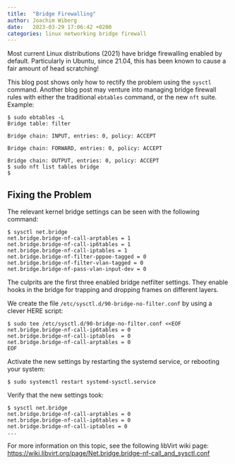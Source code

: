 ```yaml
---
title:  "Bridge Firewalling"
author: Joachim Wiberg
date:   2023-03-29 17:06:42 +0200
categories: linux networking bridge firewall
---
```


Most current Linux distributions (2021) have bridge firewalling enabled
by default.  Particularly in Ubuntu, since 21.04, this has been known to
cause a fair amount of head scratching!

<!-- more -->

This blog post shows only how to rectify the problem using the `sysctl`
command.  Another blog post may venture into managing bridge firewall
rules with either the traditional `ebtables` command, or the new `nft`
suite.  Example:

```
$ sudo ebtables -L
Bridge table: filter

Bridge chain: INPUT, entries: 0, policy: ACCEPT

Bridge chain: FORWARD, entries: 0, policy: ACCEPT

Bridge chain: OUTPUT, entries: 0, policy: ACCEPT
$ sudo nft list tables bridge
$
```

## Fixing the Problem

The relevant kernel bridge settings can be seen with the following
command:

```
$ sysctl net.bridge
net.bridge.bridge-nf-call-arptables = 1
net.bridge.bridge-nf-call-ip6tables = 1
net.bridge.bridge-nf-call-iptables = 1
net.bridge.bridge-nf-filter-pppoe-tagged = 0
net.bridge.bridge-nf-filter-vlan-tagged = 0
net.bridge.bridge-nf-pass-vlan-input-dev = 0
```

The culprits are the first three enabled bridge netfilter settings.
They enable hooks in the bridge for trapping and dropping frames on
different layers.

We create the file `/etc/sysctl.d/90-bridge-no-filter.conf` by using a
clever HERE script:

```
$ sudo tee /etc/sysctl.d/90-bridge-no-filter.conf <<EOF
net.bridge.bridge-nf-call-ip6tables = 0
net.bridge.bridge-nf-call-iptables  = 0
net.bridge.bridge-nf-call-arptables = 0
EOF
```

Activate the new settings by restarting the systemd service, or
rebooting your system:

```
$ sudo systemctl restart systemd-sysctl.service
```

Verify that the new settings took:

```
$ sysctl net.bridge
net.bridge.bridge-nf-call-arptables = 0
net.bridge.bridge-nf-call-ip6tables = 0
net.bridge.bridge-nf-call-iptables = 0
...
```

For more information on this topic, see the following libVirt wiki page:
https://wiki.libvirt.org/page/Net.bridge.bridge-nf-call_and_sysctl.conf
